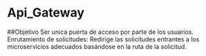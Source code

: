 # Api_Gateway
##Objetivo
Ser unica puerta de acceso por parte de los usuarios. Enrutamiento de solicitudes: Redirige las solicitudes entrantes a los microservicios adecuados basándose en la ruta de la solicitud.
